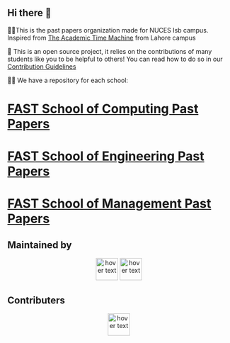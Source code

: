 ## Hi there 👋

🙋‍♀️This is the past papers organization made for NUCES Isb campus. Inspired from [The Academic Time Machine](https://github.com/saleha-muzammil/Academic-Time-Machine) from Lahore campus

🌈 This is an open source project, it relies on the contributions of many students like you to be helpful to others! You can read how to do so in our [Contribution Guidelines](https://github.com/nuces-isb-past-papers/.github/blob/main/contribute.md)

👩‍💻 We have a repository for each school:


# [FAST School of Computing Past Papers](https://github.com/nuces-isb-past-papers/fsc-past-papers)
# [FAST School of Engineering Past Papers](https://github.com/nuces-isb-past-papers/fse-past-papers)
# [FAST School of Management Past Papers](https://github.com/nuces-isb-past-papers/fsm-past-papers)

## Maintained by
<p align="center">
  <a href="https://github.com/sarah-noor-12232"><img src="https://github.com/sarah-noor-12232.png" width="50" title="hover text"></a>
  <a href="https://github.com/HafizHammadAhmed"><img src="https://github.com/HafizHammadAhmed.png" width="50" title="hover text"></a>
</p>

## Contributers
<p align="center">
  <a href="https://github.com/Vikram-Kumar-Parmar"><img src="https://github.com/Vikram-Kumar-Parmar.png" width="50" title="hover text"></a>
</p>
